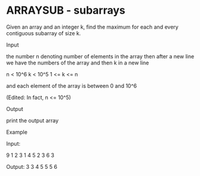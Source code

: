 # ARRAYSUB - subarrays

Given an array and an integer k, find the maximum for each and every contiguous subarray of size k.

Input

the number n denoting number of elements in the array then after a new line we have the numbers of the array and then k in a new line

n < 10^6
k < 10^5
1 <= k <= n

and each element of the array is between 0 and 10^6

(Edited: In fact, n <= 10^5)

Output

print the output array

Example

Input:

9
1 2 3 1 4 5 2 3 6
3

Output:
3 3 4 5 5 5 6
